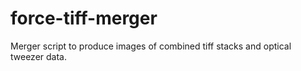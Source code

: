 # force-tiff-merger
Merger script to produce images of combined tiff stacks and optical tweezer data.
